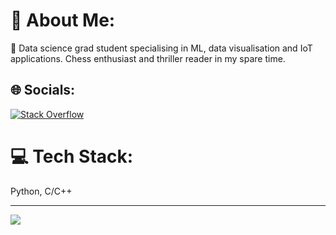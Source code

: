# 💫 About Me:
👋  Data science grad student specialising in ML, data visualisation and IoT applications. Chess enthusiast  and thriller reader in my spare time.


## 🌐 Socials:
[![Stack Overflow](https://img.shields.io/badge/-Stackoverflow-FE7A16?logo=stack-overflow&logoColor=white)](https://stackoverflow.com/users/21520404/friendlyninja?tab=topactivity)

# 💻 Tech Stack:
Python, C/C++


---
[![](https://visitcount.itsvg.in/api?id=Dave200s1&icon=0&color=0)](https://visitcount.itsvg.in)

<!-- Proudly created with GPRM ( https://gprm.itsvg.in ) -->
